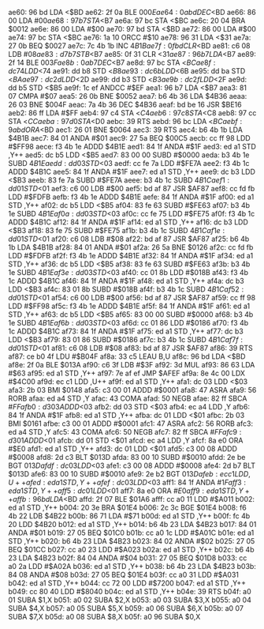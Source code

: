 ae60: 96 bd     LDA    <$BD
ae62: 2f 0a     BLE    $000E
ae64: 0a bd     DEC    <$BD
ae66: 86 00     LDA    #$00
ae68: 97 b7     STA    <$B7
ae6a: 97 bc     STA    <$BC
ae6c: 20 04     BRA    $0012
ae6e: 86 00     LDA    #$00
ae70: 97 bd     STA    <$BD
ae72: 86 00     LDA    #$00
ae74: 97 bc     STA    <$BC
ae76: 1a 10     ORCC   #$10
ae78: 96 31     LDA    <$31
ae7a: 27 0b     BEQ    $0027
ae7c: 7c 4b 1b  INC    $4B1B
ae7f: 0f bd     CLR    <$BD
ae81: c6 08     LDB    #$08
ae83: d7 b7     STB    <$B7
ae85: 0f 31     CLR    <$31
ae87: 96 b7     LDA    <$B7
ae89: 2f 14     BLE    $003F
ae8b: 0a b7     DEC    <$B7
ae8d: 97 bc     STA    <$BC
ae8f: dc 74     LDD    <$74
ae91: dd b8     STD    <$B8
ae93: dc 6b     LDD    <$6B
ae95: dd ba     STD    <$BA
ae97: dc 2d     LDD    <$2D
ae99: dd b3     STD    <$B3
ae9b: dc 2f     LDD    <$2F
ae9d: dd b5     STD    <$B5
ae9f: 1c ef     ANDCC  #$EF
aea1: 96 b7     LDA    <$B7
aea3: 81 07     CMPA   #$07
aea5: 26 0b     BNE    $0052
aea7: b6 4b 36  LDA    $4B36
aeaa: 26 03     BNE    $004F
aeac: 7a 4b 36  DEC    $4B36
aeaf: bd be 16  JSR    $BE16
aeb2: 86 ff     LDA    #$FF
aeb4: 97 c4     STA    <$C4
aeb6: 97 c8     STA    <$C8
aeb8: 97 cc     STA    <$CC
aeba: 97 d0     STA    <$D0
aebc: 39        RTS
aebd: 96 bc     LDA    <$BC
aebf: 9a bd     ORA    <$BD
aec1: 26 01     BNE    $0064
aec3: 39        RTS
aec4: b6 4b 1b  LDA    $4B1B
aec7: 84 01     ANDA   #$01
aec9: 27 5a     BEQ    $00C5
aecb: cc ff 98  LDD    #$FF98
aece: f3 4b 1e  ADDD   $4B1E
aed1: 84 1f     ANDA   #$1F
aed3: ed a1     STD    ,Y++
aed5: dc b5     LDD    <$B5
aed7: 83 00 00  SUBD   #$0000
aeda: b3 4b 1e  SUBD   $4B1E
aedd: dd 03     STD    <$03
aedf: cc fe 7a  LDD    #$FE7A
aee2: f3 4b 1c  ADDD   $4B1C
aee5: 84 1f     ANDA   #$1F
aee7: ed a1     STD    ,Y++
aee9: dc b3     LDD    <$B3
aeeb: 83 fe 7a  SUBD   #$FE7A
aeee: b3 4b 1c  SUBD   $4B1C
aef1: dd 01     STD    <$01
aef3: c6 00     LDB    #$00
aef5: bd af 87  JSR    $AF87
aef8: cc fd fb  LDD    #$FDFB
aefb: f3 4b 1e  ADDD   $4B1E
aefe: 84 1f     ANDA   #$1F
af00: ed a1     STD    ,Y++
af02: dc b5     LDD    <$B5
af04: 83 fe 63  SUBD   #$FE63
af07: b3 4b 1e  SUBD   $4B1E
af0a: dd 03     STD    <$03
af0c: cc fe 75  LDD    #$FE75
af0f: f3 4b 1c  ADDD   $4B1C
af12: 84 1f     ANDA   #$1F
af14: ed a1     STD    ,Y++
af16: dc b3     LDD    <$B3
af18: 83 fe 75  SUBD   #$FE75
af1b: b3 4b 1c  SUBD   $4B1C
af1e: dd 01     STD    <$01
af20: c6 08     LDB    #$08
af22: bd af 87  JSR    $AF87
af25: b6 4b 1b  LDA    $4B1B
af28: 84 01     ANDA   #$01
af2a: 26 5a     BNE    $0126
af2c: cc fd fb  LDD    #$FDFB
af2f: f3 4b 1e  ADDD   $4B1E
af32: 84 1f     ANDA   #$1F
af34: ed a1     STD    ,Y++
af36: dc b5     LDD    <$B5
af38: 83 fe 63  SUBD   #$FE63
af3b: b3 4b 1e  SUBD   $4B1E
af3e: dd 03     STD    <$03
af40: cc 01 8b  LDD    #$018B
af43: f3 4b 1c  ADDD   $4B1C
af46: 84 1f     ANDA   #$1F
af48: ed a1     STD    ,Y++
af4a: dc b3     LDD    <$B3
af4c: 83 01 8b  SUBD   #$018B
af4f: b3 4b 1c  SUBD   $4B1C
af52: dd 01     STD    <$01
af54: c6 00     LDB    #$00
af56: bd af 87  JSR    $AF87
af59: cc ff 98  LDD    #$FF98
af5c: f3 4b 1e  ADDD   $4B1E
af5f: 84 1f     ANDA   #$1F
af61: ed a1     STD    ,Y++
af63: dc b5     LDD    <$B5
af65: 83 00 00  SUBD   #$0000
af68: b3 4b 1e  SUBD   $4B1E
af6b: dd 03     STD    <$03
af6d: cc 01 86  LDD    #$0186
af70: f3 4b 1c  ADDD   $4B1C
af73: 84 1f     ANDA   #$1F
af75: ed a1     STD    ,Y++
af77: dc b3     LDD    <$B3
af79: 83 01 86  SUBD   #$0186
af7c: b3 4b 1c  SUBD   $4B1C
af7f: dd 01     STD    <$01
af81: c6 08     LDB    #$08
af83: bd af 87  JSR    $AF87
af86: 39        RTS
af87: ce b0 4f  LDU    #$B04F
af8a: 33 c5     LEAU   B,U
af8c: 96 bd     LDA    <$BD
af8e: 2f 0a     BLE    $013A
af90: c6 3f     LDB    #$3F
af92: 3d        MUL
af93: 86 63     LDA    #$63
af95: ed a1     STD    ,Y++
af97: 7e af ef  JMP    $AFEF
af9a: 8e 4c 00  LDX    #$4C00
af9d: ec c1     LDD    ,U++
af9f: ed a1     STD    ,Y++
afa1: dc 03     LDD    <$03
afa3: 2b 03     BMI    $0148
afa5: c3 00 01  ADDD   #$0001
afa8: 47        ASRA
afa9: 56        RORB
afaa: ed a4     STD    ,Y
afac: 43        COMA
afad: 50        NEGB
afae: 82 ff     SBCA   #$FF
afb0: d3 03     ADDD   <$03
afb2: dd 03     STD    <$03
afb4: ec a4     LDD    ,Y
afb6: 84 1f     ANDA   #$1F
afb8: ed a1     STD    ,Y++
afba: dc 01     LDD    <$01
afbc: 2b 03     BMI    $0161
afbe: c3 00 01  ADDD   #$0001
afc1: 47        ASRA
afc2: 56        RORB
afc3: ed a4     STD    ,Y
afc5: 43        COMA
afc6: 50        NEGB
afc7: 82 ff     SBCA   #$FF
afc9: d3 01     ADDD   <$01
afcb: dd 01     STD    <$01
afcd: ec a4     LDD    ,Y
afcf: 8a e0     ORA    #$E0
afd1: ed a1     STD    ,Y++
afd3: dc 01     LDD    <$01
afd5: c3 00 08  ADDD   #$0008
afd8: 2d c3     BLT    $013D
afda: 83 00 10  SUBD   #$0010
afdd: 2e be     BGT    $013D
afdf: dc 03     LDD    <$03
afe1: c3 00 08  ADDD   #$0008
afe4: 2d b7     BLT    $013D
afe6: 83 00 10  SUBD   #$0010
afe9: 2e b2     BGT    $013D
afeb: ec c1     LDD    ,U++
afed: ed a1     STD    ,Y++
afef: dc 03     LDD    <$03
aff1: 84 1f     ANDA   #$1F
aff3: ed a1     STD    ,Y++
aff5: dc 01     LDD    <$01
aff7: 8a e0     ORA    #$E0
aff9: ed a1     STD    ,Y++
affb: 96 bd     LDA    <$BD
affd: 2f 07     BLE    $01A6
afff: cc a0 11  LDD    #$A011
b002: ed a1     STD    ,Y++
b004: 20 3e     BRA    $01E4
b006: 2c 3c     BGE    $01E4
b008: f6 4b 22  LDB    $4B22
b00b: 86 71     LDA    #$71
b00d: ed a1     STD    ,Y++
b00f: fc 4b 20  LDD    $4B20
b012: ed a1     STD    ,Y++
b014: b6 4b 23  LDA    $4B23
b017: 84 01     ANDA   #$01
b019: 27 05     BEQ    $01C0
b01b: cc a0 1c  LDD    #$A01C
b01e: ed a1     STD    ,Y++
b020: b6 4b 23  LDA    $4B23
b023: 84 02     ANDA   #$02
b025: 27 05     BEQ    $01CC
b027: cc a0 23  LDD    #$A023
b02a: ed a1     STD    ,Y++
b02c: b6 4b 23  LDA    $4B23
b02f: 84 04     ANDA   #$04
b031: 27 05     BEQ    $01D8
b033: cc a0 2a  LDD    #$A02A
b036: ed a1     STD    ,Y++
b038: b6 4b 23  LDA    $4B23
b03b: 84 08     ANDA   #$08
b03d: 27 05     BEQ    $01E4
b03f: cc a0 31  LDD    #$A031
b042: ed a1     STD    ,Y++
b044: cc 72 00  LDD    #$7200
b047: ed a1     STD    ,Y++
b049: cc 80 40  LDD    #$8040
b04c: ed a1     STD    ,Y++
b04e: 39        RTS
b04f: a0 01     SUBA   $1,X
b051: a0 02     SUBA   $2,X
b053: a0 03     SUBA   $3,X
b055: a0 04     SUBA   $4,X
b057: a0 05     SUBA   $5,X
b059: a0 06     SUBA   $6,X
b05b: a0 07     SUBA   $7,X
b05d: a0 08     SUBA   $8,X
b05f: a0 96     SUBA   $0,X
